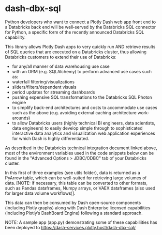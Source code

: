 # dash-dbx-sql

Python developers who want to connect a Plotly Dash web app front end to a Databricks back end will be well-served by the Databricks SQL connector for Python, a specific form of the recently announced Databricks SQL capability.

This library allows Plotly Dash apps to very quickly run AND retrieve results of SQL queries that are executed on a Databricks cluster, thus allowing Databricks customers to extend their use of Databricks:

- for any/all manner of data warehousing use case
- with an ORM (e.g. SQLAlchemy) to perform advanced use cases such as:
- waterfall filtering/visualizations
- sliders/filters/dependent visuals
- period updates for streaming dashboards
- pushing expensive SQL transformations to the Databricks SQL Photon engine
- to simplify back-end architectures and costs to accommodate use cases such as the above (e.g. avoiding external caching architecture work-arounds)
- to allow Databricks users (highly technical BI engineers, data scientists, data engineers) to easily develop simple through to sophisticated interactive data analytics and visualization web application experiences for which Dash is highly differentiated.

As described in the Databricks technical integration document linked above, most of the environment variables used in the code snippets below can be found in the "Advanced Options > JDBC/ODBC" tab of your Databricks cluster.

In this first of three examples (see utils folder), data is returned as a PyArrow table, which can be well-suited for retrieving large volumes of data. [NOTE: If necessary, this table can be converted to other formats, such as Pandas dataframes, Numpy arrays, or VAEX dataframes (also used for larger data volume workflows)].

This data can then be consumed by Dash open-source components (including Plotly graphs) along with Dash Enterprise licensed capabilities (including Plotly’s DashBoard Engine) following a standard approach.

NOTE: A sample app (app.py) demonstrating some of these capabiliities has been deployed to https://dash-services.plotly.host/dash-dbx-sql/
